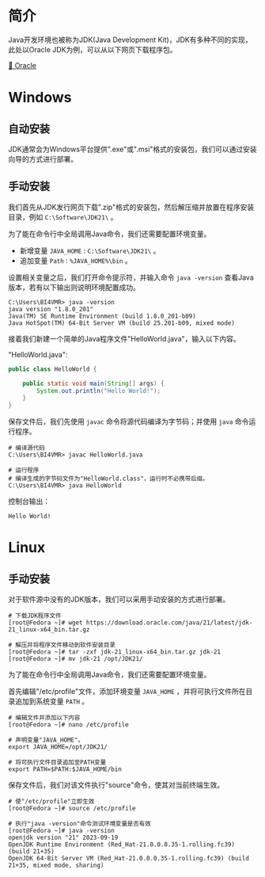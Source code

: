 # 简介
Java开发环境也被称为JDK(Java Development Kit)，JDK有多种不同的实现，此处以Oracle JDK为例，可以从以下网页下载程序包。

[🧭 Oracle](https://www.oracle.com/java/technologies/downloads/)

# Windows
## 自动安装
JDK通常会为Windows平台提供".exe"或".msi"格式的安装包，我们可以通过安装向导的方式进行部署。

## 手动安装
我们首先从JDK发行网页下载".zip"格式的安装包，然后解压缩并放置在程序安装目录，例如 `C:\Software\JDK21\` 。

为了能在命令行中全局调用Java命令，我们还需要配置环境变量。

- 新增变量 `JAVA_HOME` : `C:\Software\JDK21\` 。
- 追加变量 `Path` : `%JAVA_HOME%\bin` 。

设置相关变量之后，我们打开命令提示符，并输入命令 `java -version` 查看Java版本，若有以下输出则说明环境配置成功。

```text
C:\Users\BI4VMR> java -version
java version "1.8.0_201"
Java(TM) SE Runtime Environment (build 1.8.0_201-b09)
Java HotSpot(TM) 64-Bit Server VM (build 25.201-b09, mixed mode)
```

接着我们新建一个简单的Java程序文件"HelloWorld.java"，输入以下内容。

"HelloWorld.java":

```java
public class HelloWorld {

    public static void main(String[] args) {
        System.out.println("Hello World!");
    }
}
```

保存文件后，我们先使用 `javac` 命令将源代码编译为字节码；并使用 `java` 命令运行程序。

```text
# 编译源代码
C:\Users\BI4VMR> javac HelloWorld.java

# 运行程序
# 编译生成的字节码文件为"HelloWorld.class"，运行时不必携带后缀。
C:\Users\BI4VMR> java HelloWorld
```

控制台输出：

```text
Hello World!
```

# Linux
## 手动安装
对于软件源中没有的JDK版本，我们可以采用手动安装的方式进行部署。

```text
# 下载JDK程序文件
[root@Fedora ~]# wget https://download.oracle.com/java/21/latest/jdk-21_linux-x64_bin.tar.gz

# 解压并将程序文件移动到软件安装目录
[root@Fedora ~]# tar -zxf jdk-21_linux-x64_bin.tar.gz jdk-21
[root@Fedora ~]# mv jdk-21 /opt/JDK21/
```

为了能在命令行中全局调用Java命令，我们还需要配置环境变量。

首先编辑"/etc/profile"文件，添加环境变量 `JAVA_HOME` ，并将可执行文件所在目录追加到系统变量 `PATH` 。

```text
# 编辑文件并添加以下内容
[root@Fedora ~]# nano /etc/profile

# 声明变量"JAVA_HOME"。
export JAVA_HOME=/opt/JDK21/

# 将可执行文件目录追加至PATH变量
export PATH=$PATH:$JAVA_HOME/bin
```

保存文件后，我们对该文件执行"source"命令，使其对当前终端生效。

```text
# 使"/etc/profile"立即生效
[root@Fedora ~]# source /etc/profile

# 执行"java -version"命令测试环境变量是否有效
[root@Fedora ~]# java -version
openjdk version "21" 2023-09-19
OpenJDK Runtime Environment (Red_Hat-21.0.0.0.35-1.rolling.fc39) (build 21+35)
OpenJDK 64-Bit Server VM (Red_Hat-21.0.0.0.35-1.rolling.fc39) (build 21+35, mixed mode, sharing)
```
